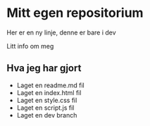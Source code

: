 # Mitt egen repositorium

Her er en ny linje, denne er bare i dev

Litt info om meg

## Hva jeg har gjort

- Laget en readme.md fil
- Laget en index.html fil
- Laget en style.css fil
- Laget en script.js fil
- Laget en dev branch